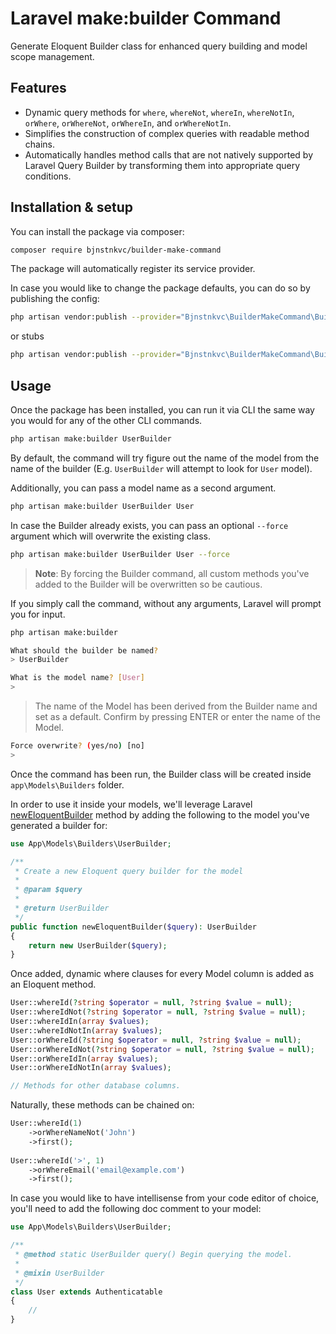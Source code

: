 # Laravel make:builder Command

Generate Eloquent Builder class for enhanced query building and model scope management.

## Features

- Dynamic query methods for `where`, `whereNot`, `whereIn`, `whereNotIn`, `orWhere`, `orWhereNot`, `orWhereIn`,
  and `orWhereNotIn`.
- Simplifies the construction of complex queries with readable method chains.
- Automatically handles method calls that are not natively supported by Laravel Query Builder by transforming them
  into appropriate query conditions.

## Installation & setup

You can install the package via composer:

```bash
composer require bjnstnkvc/builder-make-command
```

The package will automatically register its service provider.

In case you would like to change the package defaults, you can do so by publishing the config:

```bash
php artisan vendor:publish --provider="Bjnstnkvc\BuilderMakeCommand\BuilderMakeCommandServiceProvider" --tag=make-builder-config
```

or stubs

```bash
php artisan vendor:publish --provider="Bjnstnkvc\BuilderMakeCommand\BuilderMakeCommandServiceProvider" --tag=make-builder-stubs
```

## Usage

Once the package has been installed, you can run it via CLI the same way you would for any of the other CLI commands.

```bash
php artisan make:builder UserBuilder
```

By default, the command will try figure out the name of the model from the name of the builder (E.g. `UserBuilder` will
attempt to look for `User` model).

Additionally, you can pass a model name as a second argument.

```bash
php artisan make:builder UserBuilder User
```

In case the Builder already exists, you can pass an optional `--force` argument which will overwrite the existing class.

```bash
php artisan make:builder UserBuilder User --force
```

> **Note**: By forcing the Builder command, all custom methods you've added to the Builder will be overwritten so be
> cautious.

If you simply call the command, without any arguments, Laravel will prompt you for input.

```bash
php artisan make:builder
```

```bash
What should the builder be named?
> UserBuilder
```

```bash
What is the model name? [User]
> 
```

> The name of the Model has been derived from the Builder name and set as a default. Confirm by pressing ENTER or enter
> the name of the Model.

```bash
Force overwrite? (yes/no) [no]
> 
```

Once the command has been run, the Builder class will be created inside `app\Models\Builders` folder.

In order to use it inside your models, we'll leverage
Laravel [newEloquentBuilder](https://laravel.com/api/7.x/Illuminate/Database/Eloquent/Model.html#method_newEloquentBuilder)
method by adding the following to the model you've generated a builder for:

```php
use App\Models\Builders\UserBuilder;

/**
 * Create a new Eloquent query builder for the model
 *
 * @param $query
 *
 * @return UserBuilder
 */
public function newEloquentBuilder($query): UserBuilder
{
    return new UserBuilder($query);
}
```

Once added, dynamic where clauses for every Model column is added as an Eloquent method.

```php
User::whereId(?string $operator = null, ?string $value = null);
User::whereIdNot(?string $operator = null, ?string $value = null);
User::whereIdIn(array $values);
User::whereIdNotIn(array $values);
User::orWhereId(?string $operator = null, ?string $value = null);
User::orWhereIdNot(?string $operator = null, ?string $value = null);
User::orWhereIdIn(array $values);
User::orWhereIdNotIn(array $values);

// Methods for other database columns.
```

Naturally, these methods can be chained on:

```php
User::whereId(1)
    ->orWhereNameNot('John')
    ->first();
    
User::whereId('>', 1)
    ->orWhereEmail('email@example.com')
    ->first();
```

In case you would like to have intellisense from your code editor of choice, you'll need to add the following doc
comment to your model:

```php
use App\Models\Builders\UserBuilder;

/**
 * @method static UserBuilder query() Begin querying the model.
 *
 * @mixin UserBuilder
 */
class User extends Authenticatable
{
    //
}
```